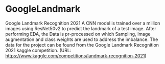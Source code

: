 # GoogleLandmark
Google Landmark Recognition 2021
A CNN model is trained over a million images using ResNet50v2 to predict the landmark of a test image. 
After performing EDA, the Data is pr-processed on which Sampling, Image augmentation and class weights are used to address the imbalance.
The data for the project can be found from the Google Landmark Recognition 2021 kaggle competition. (URL: https://www.kaggle.com/competitions/landmark-recognition-2021)

